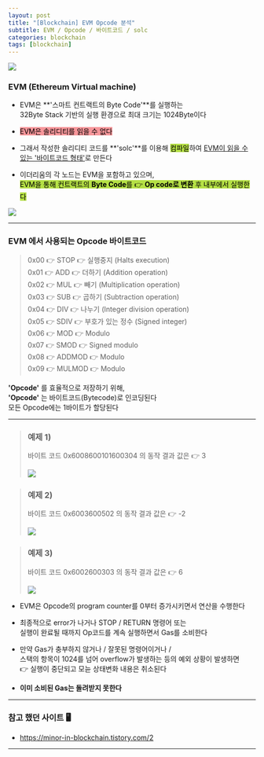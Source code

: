 ```yaml
---
layout: post
title: "[Blockchain] EVM Opcode 분석"
subtitle: EVM / Opcode / 바이트코드 / solc
categories: blockchain
tags: [blockchain]
---
```


![](https://velog.velcdn.com/images/-__-/post/4bf1fc57-7370-456c-8bfa-302192d3e1ec/image.png)

### EVM (Ethereum Virtual machine)

- EVM은 **'스마트 컨트랙트의 Byte Code'**를 실행하는<br>
  32Byte Stack 기반의 실행 환경으로 최대 크기는 1024Byte이다

- <span style="background-color:#F7969A; color:#000;">EVM은 솔리디티를 읽을 수 없다</span>

- 그래서 작성한 솔리디티 코드를 **'solc'**를 이용해 <span style="background-color:#B5E045; color:#000;">컴파일</span>하여 <u>EVM이 읽을 수 있는 '바이트코드 형태'</u>로 만든다

- 이더리움의 각 노드는 EVM을 포함하고 있으며,<br>
  <span style="background-color:#B5E045; color:#000;">EVM을 통해 컨트랙트의 **Byte Code**를 👉 **Op code로 변환** 후 내부에서 실행한다</span>

![](https://velog.velcdn.com/images/-__-/post/a89a424d-ee39-4211-b197-edb541fc27a5/image.png)

<hr>

### EVM 에서 사용되는 Opcode 바이트코드

> 0x00 👉 STOP 👉 실행중지 (Halts execution)<br>
> 0x01 👉 ADD 👉 더하기 (Addition operation)<br>
> 0x02 👉 MUL 👉 빼기 (Multiplication operation)<br>
> 0x03 👉 SUB 👉 곱하기 (Subtraction operation)<br>
> 0x04 👉 DIV 👉 나누기 (Integer division operation)<br>
> 0x05 👉 SDIV 👉 부호가 있는 정수 (Signed integer)<br>
> 0x06 👉 MOD 👉 Modulo<br>
> 0x07 👉 SMOD 👉 Signed modulo<br>
> 0x08 👉 ADDMOD 👉 Modulo<br>
> 0x09 👉 MULMOD 👉 Modulo

**'Opcode'** 를 효율적으로 저장하기 위해,<br>
**'Opcode'** 는 바이트코드(Bytecode)로 인코딩된다<br>
모든 Opcode에는 1바이트가 할당된다

<hr>

> ### 예제 1)
>
> 바이트 코드 0x6008600101600304 의 동작 결과 값은 👉 3<br>
>
> ![](https://velog.velcdn.com/images/-__-/post/62a8e8df-4ede-44e5-82de-d07217eff5f5/image.png)

> ### 예제 2)
>
> 바이트 코드 0x6003600502 의 동작 결과 값은 👉 -2<br>
>
> ![](https://velog.velcdn.com/images/-__-/post/c036393e-8bf0-40f6-a7f2-7880d07d1704/image.png)

> ### 예제 3)
>
> 바이트 코드 0x6002600303 의 동작 결과 값은 👉 6<br>
>
> ![](https://velog.velcdn.com/images/-__-/post/5af5dd94-992f-4142-a942-e0c3a4c6f809/image.png)

- EVM은 Opcode의 program counter를 0부터 증가시키면서 연산을 수행한다

- 최종적으로 error가 나거나 STOP / RETURN 명령어 또는<br>
  실행이 완료될 때까지 Op코드를 계속 실행하면서 Gas를 소비한다

- 만약 Gas가 충부하지 않거나 / 잘못된 명령어이거나 /<br>
  스택의 항목이 1024를 넘어 overflow가 발생하는 등의 예외 상황이 발생하면<br>
  👉 실행이 중단되고 모늗 상태변화 내용은 취소된다

- **이미 소비된 Gas는 돌려받지 못한다**

<hr>

### 참고 했던 사이트 🖥

- <https://minor-in-blockchain.tistory.com/2>

---
